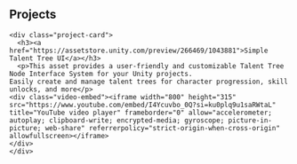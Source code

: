 
<div class="portfolio-grid">
  <div class="portfolio-section">
    <h2>Projects</h2>
    
    <div class="project-card">
      <h3><a href="https://assetstore.unity.com/preview/266469/1043881">Simple Talent Tree UI</a></h3>
      <p>This asset provides a user-friendly and customizable Talent Tree Node Interface System for your Unity projects.
	Easily create and manage talent trees for character progression, skill unlocks, and more</p>
    <div class="video-embed"><iframe width="800" height="315" src="https://www.youtube.com/embed/I4Ycuvbo_0Q?si=ku0plq9u1saRWtaL" title="YouTube video player" frameborder="0" allow="accelerometer; autoplay; clipboard-write; encrypted-media; gyroscope; picture-in-picture; web-share" referrerpolicy="strict-origin-when-cross-origin" allowfullscreen></iframe>
    </div>
    </div>
  
</div>